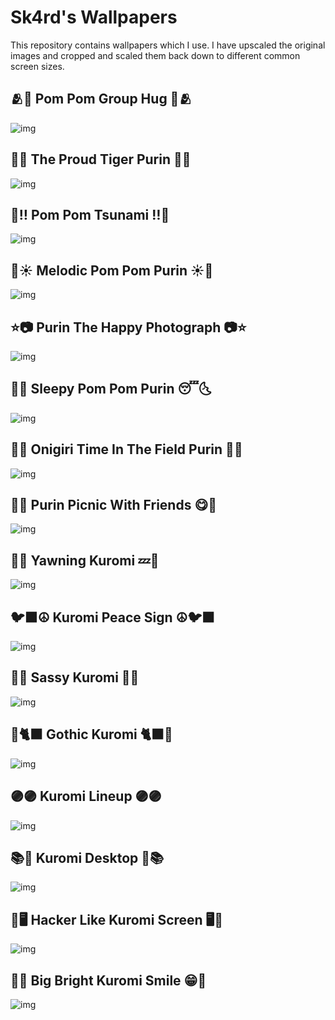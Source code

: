 

# Sk4rd's Wallpapers

This repository contains wallpapers which I use. I have upscaled the
original images and cropped and scaled them back down to different
common screen sizes.


## 🫂🤗 Pom Pom Group Hug 🤗🫂

![img](16-9/3840x2160_purin-group-hug.jpg)


## 🐯🐅 The Proud Tiger Purin 🐅🐯

![img](16-9/3840x2160_purin-proud-tiger.jpg)


## 🌊‼️ Pom Pom Tsunami ‼️🌊

![img](16-9/3840x2160_purin-tsunami.jpg)


## 🌻☀️ Melodic Pom Pom Purin ☀️🌻

![img](16-9/3840x2160_purin-sunflower-field.jpg)


## ⭐📷 Purin The Happy Photograph 📷⭐

![img](16-9/3840x2160_purin-the-happy-photograph.jpg)


## 🌛😴 Sleepy Pom Pom Purin 😴🌜

![img](16-9/3840x2160_purin-sleepy.jpg)


## 🍣🌾 Onigiri Time In The Field Purin 🌾🍣

![img](16-9/3840x2160_purin-onigiri-in-the-field.jpg)


## 🥗😋 Purin Picnic With Friends 😋🥗

![img](16-9/3840x2160_purin-picnic-and-friends.jpg)


## 💫💤 Yawning Kuromi 💤💫

![img](16-9/3840x2160_kuromi-yawning.jpg)


## 🐦‍⬛☮️ Kuromi Peace Sign ☮️🐦‍⬛

![img](16-9/3840x2160_kuromi-peace.jpg)


## 💬🙉 Sassy Kuromi 🙉💬

![img](16-9/3840x2160_kuromi-sassy.jpg)


## 🖤🐈‍⬛ Gothic Kuromi 🐈‍⬛🖤

![img](16-9/3840x2160_kuromi-gothic.jpg)


## 🟣🟣 Kuromi Lineup 🟣🟣

![img](16-9/3840x2160_kuromi-lineup.jpg)


## 📚📖 Kuromi Desktop 📖📚

![img](16-9/3840x2160_kuromi-dekstop.jpg)


## 👾🖥️ Hacker Like Kuromi Screen 🖥️👾

![img](16-9/3840x2160_kuromi-hacker-like.jpg)


## 💜😁 Big Bright Kuromi Smile 😁💜

![img](16-9/3840x2160_kuromi-shining-smile.jpg)

